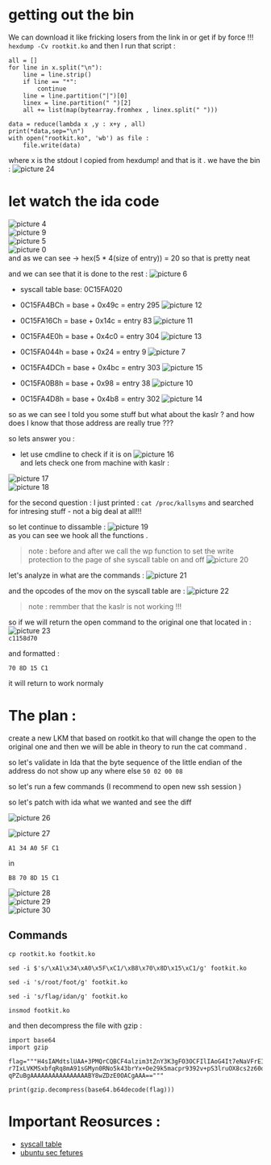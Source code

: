 # getting out the bin 
We can download it like fricking losers from the link in or get if by force !!! 
```hexdump -Cv rootkit.ko```
and then I run that script : 
```
all = [] 
for line in x.split("\n"):
    line = line.strip()
    if line == "*": 
        continue
    line = line.partition("|")[0]
    linex = line.partition(" ")[2]
    all += list(map(bytearray.fromhex , linex.split(" ")))

data = reduce(lambda x ,y : x+y , all) 
print(*data,sep="\n")
with open("rootkit.ko", 'wb') as file : 
    file.write(data)
```
where x is the stdout I copied from hexdump! 
and that is it . 
we have the bin : 
![picture 24](../../images/8eaa3cf5f0b4a2f422111f457e79cc82da545468dc23598953edd1bced352afd.png)  

# let watch the ida code 

![picture 4](../../images/01c223b27f2bca445189fb0d576313ac39be32d0e043e951954bb6c79449443f.png)  
![picture 9](../../images/ba1931dd412af3ab3507b38b9ea330dcf5468aa45f7c81020a969e997ebdb1f2.png)  
![picture 5](../../images/1dab02212293dce7778d77c831db3677540e46c2d3ad0e0136f1d8cce6c83b6d.png)  
![picture 0](../../images/ba1931dd412af3ab3507b38b9ea330dcf5468aa45f7c81020a969e997ebdb1f2.png)  
and as we can see -> hex(5 * 4(size of entry)) = 20
so that is pretty neat 

and we can see that it is done to the rest : 
![picture 6](../../images/96e7dc62794c0c48da218bcf43f63c3d09d96dddc0f5528f3a2ef05c6bacb1f4.png)  

* syscall table base: 0C15FA020
* 0C15FA4BCh = base + 0x49c = entry 295 
![picture 12](../../images/4a31e067730d7b9629ea827408762c5743950b34b71a8279967927303a291331.png)  

* 0C15FA16Ch = base + 0x14c = entry 83 
![picture 11](../../images/1ce2e2af470e48c647e52af9ea15aac8201772f0f9aae3bc61a7fa0df005c1d7.png)  

* 0C15FA4E0h = base + 0x4c0 = entry 304
![picture 13](../../images/b077f36792045f6dc34120950355c2e57c427fcdc7555c2551fc7a64e7c8ebfa.png)  

* 0C15FA044h = base + 0x24 = entry 9
![picture 7](../../images/7d9f61fc650d9768971503f3cdb1da95147e515027808884a0e024c6a064b4db.png)  

* 0C15FA4DCh = base + 0x4bc = entry 303
![picture 15](../../images/78951487e793e2a99067d2d6c77e80d9f25e082f272a09f37fe337349759a8e7.png)  

* 0C15FA0B8h = base + 0x98 = entry 38
![picture 10](../../images/3753a821ce20f1f334a019760eb50f3943cb5f1f8719d160a6ce36118d42f8e2.png)  

* 0C15FA4D8h = base + 0x4b8 = entry 302 
![picture 14](../../images/815361c23f6ff3085c684a906039b99462f98c723d2c1c5840670eff740e9a7a.png)  

so as we can see I told you some stuff but what about the kaslr ? and how does I know that those address are really true ??? 

so lets answer you  : 
* let use cmdline to check if it is on
![picture 16](../../images/4334ce547a56fb69bd6ae519b4cd5745673b0818bcaacdc45e6fa77a26a5d576.png)  
and lets check one from machine with kaslr : 

![picture 17](../../images/8ec01de420ed24f1d8dc70f57257aab76ae027d0e9c0a02d95b7b31eac01ba19.png)  
![picture 18](../../images/91cd7e0976cadacb404e8111ffcba0dc9de4007627e5a6a51dbfcee291ffbe0d.png)  

for the second question : 
I just printed : `cat /proc/kallsyms`
and searched for intresing stuff - not a big deal at all!!! 

so let continue to dissamble : 
![picture 19](../../images/306110a285efe4660bc2c956027b2c28d40bf8120b185e5d2f603b89e5ec90b7.png)  
as you can see we hook all the functions . 

> note : before and after we call the wp function to set the write protection to the page of she syscall table on and off 
![picture 20](../../images/8e58b95758c091c5de96913c2b3e8b7acdec0cd28eae6da568be033b8cd3452a.png)  

let's analyze in what are the commands : 
![picture 21](../../images/d440cd22203e5d5af0923b884c729bbeee5d89d4d2868a448b0f63813760d3b6.png)  

and the opcodes of the mov on the syscall table are : 
![picture 22](../../images/a7275ccb8183839fd2b92f6ce6e7e91c6de6dc940a43ad15fea758e3c5d17f42.png)  
> note : remmber that the kaslr is not working !!! 
> 
so if we will return the open command to the original one that located in : 
![picture 23](../../images/fb103f908f85591eca3ea4d7cf15544ae700ed1a58411bcbc1d1ca292972686c.png)  
```c1158d70```

and formatted : 

```70 8D 15 C1```

it will return to work normaly 

# The plan  : 
create a new LKM that based on rootkit.ko that will change the open to the original one and then we will be able in theory to run the cat command . 

so let's validate in Ida that the byte sequence of the little endian of the address do not show up any where else
```50 02 00 08```


so let's run a few commands (I recommend to open new ssh session )

so let's patch with ida what we wanted and see the diff 

![picture 26](../../images/4f081b5b1ae965aa73ad6a6e662ef09dfc85fcc4fe79bb709c80514a3b1353ca.png)  

![picture 27](../../images/2ef955e8ab9b9bb9dee4f952f0e141bcd7925e8800844705ef07feef27d507d0.png)  

`A1 34 A0 5F C1`

in

`B8 70 8D 15 C1 `

![picture 28](../../images/aa2ff5b6d4f510cdc351c6ec0135c205b659895edc1d2a5f7dbe5413cf6d5c4e.png)  
![picture 29](../../images/9b238f492987c998b6443c25d214d32cf2b7c239922006bd1119f9b424d0cc23.png)  
![picture 30](../../images/e0393a6e37e075fb22ced5216558c8531967cc61c5e35cef8c39e9864ca8c0fa.png)  



## Commands
```cp rootkit.ko footkit.ko```

```sed -i $'s/\xA1\x34\xA0\x5F\xC1/\xB8\x70\x8D\x15\xC1/g' footkit.ko```

```sed -i 's/root/foot/g' footkit.ko```

```sed -i 's/flag/idan/g' footkit.ko```

```insmod footkit.ko```


and then decompress the file with gzip : 
```
import base64
import gzip

flag="""H4sIAMdtslUAA+3PMQrCQBCF4alzim3tZnY3K3gFO3OCFIlIAoG4It7eNaVFrEIQ/q95DDPFm35s
r7IxLVKMSxbfqRq8mA91sGMyn0RNo5k43brYx+Oe29k5macpr9392v+pS3lruOX8cs2z60qcl+F0
qPZuBgAAAAAAAAAAAAAAAABY8wZDzE0OACgAAA=="""

print(gzip.decompress(base64.b64decode(flag)))
```
# Important Reosurces : 
* [syscall table](https://x86.syscall.sh)
* [ubuntu sec fetures](https://wiki.ubuntu.com/Security/Features)